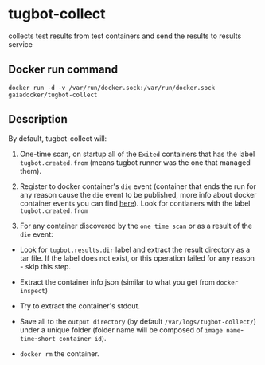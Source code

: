 # tugbot-collect
collects test results from test containers and send the results to results service

## Docker run command

```
docker run -d -v /var/run/docker.sock:/var/run/docker.sock gaiadocker/tugbot-collect
```

## Description
By default, tugbot-collect will:

1. One-time scan, on startup all of the `Exited` containers that has the label `tugbot.created.from` (means tugbot runner was the one that managed them).

2. Register to docker container's `die` event (container that ends the run for any reason cause the `die` event to be published, more info about docker container events you can find [here](https://docs.docker.com/engine/reference/api/docker_remote_api/)). Look for contianers with the label `tugbot.created.from`

3. For any container discovered by the `one time scan` or as a result of the `die` event: 
  - Look for `tugbot.results.dir` label and extract the result directory as a tar file. If the label does not exist, or this operation failed for any reason - skip this step.
  
  - Extract the container info json (similar to what you get from `docker inspect`)
  
  - Try to extract the container's stdout.
  
  - Save all to the `output directory` (by default `/var/logs/tugbot-collect/`) under a unique folder (folder name will be composed of `image name`-`time`-`short container id`).
  
  - `docker rm` the container.

